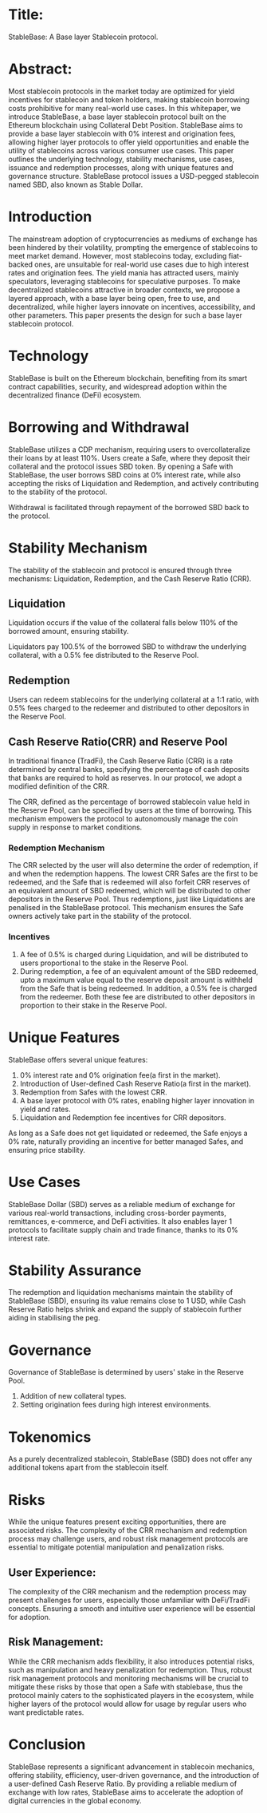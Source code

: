 # Title:
StableBase: A Base layer Stablecoin protocol.

# Abstract:
Most stablecoin protocols in the market today are optimized for yield incentives for stablecoin and token holders, making stablecoin borrowing costs prohibitive for many real-world use cases. In this whitepaper, we introduce StableBase, a base layer stablecoin protocol built on the Ethereum blockchain using Collateral Debt Position. StableBase aims to provide a base layer stablecoin with 0% interest and origination fees, allowing higher layer protocols to offer yield opportunities and enable the utility of stablecoins across various consumer use cases. This paper outlines the underlying technology, stability mechanisms, use cases, issuance and redemption processes, along with unique features and governance structure. StableBase protocol issues a USD-pegged stablecoin named SBD, also known as Stable Dollar.

# Introduction
The mainstream adoption of cryptocurrencies as mediums of exchange has been hindered by their volatility, prompting the emergence of stablecoins to meet market demand. However, most stablecoins today, excluding fiat-backed ones, are unsuitable for real-world use cases due to high interest rates and origination fees. The yield mania has attracted users, mainly speculators, leveraging stablecoins for speculative purposes. To make decentralized stablecoins attractive in broader contexts, we propose a layered approach, with a base layer being open, free to use, and decentralized, while higher layers innovate on incentives, accessibility, and other parameters. This paper presents the design for such a base layer stablecoin protocol.

# Technology
StableBase is built on the Ethereum blockchain, benefiting from its smart contract capabilities, security, and widespread adoption within the decentralized finance (DeFi) ecosystem.

# Borrowing and Withdrawal
StableBase utilizes a CDP mechanism, requiring users to overcollateralize their loans by at least 110%. Users create a Safe, where they deposit their collateral and the protocol issues SBD token. By opening a Safe with StableBase, the user borrows SBD coins at 0% interest rate, while also accepting the risks of Liquidation and Redemption, and actively contributing to the stability of the protocol.

Withdrawal is facilitated through repayment of the borrowed SBD back to the protocol.

# Stability Mechanism
The stability of the stablecoin and protocol is ensured through three mechanisms: Liquidation, Redemption, and the Cash Reserve Ratio (CRR).

## Liquidation
Liquidation occurs if the value of the collateral falls below 110% of the borrowed amount, ensuring stability.

Liquidators pay 100.5% of the borrowed SBD to withdraw the underlying collateral, with a 0.5% fee distributed to the Reserve Pool.

## Redemption
Users can redeem stablecoins for the underlying collateral at a 1:1 ratio, with 0.5% fees charged to the redeemer and distributed to other depositors in the Reserve Pool.

## Cash Reserve Ratio(CRR) and Reserve Pool
In traditional finance (TradFi), the Cash Reserve Ratio (CRR) is a rate determined by central banks, specifying the percentage of cash deposits that banks are required to hold as reserves. In our protocol, we adopt a modified definition of the CRR.

The CRR, defined as the percentage of borrowed stablecoin value held in the Reserve Pool, can be specified by users at the time of borrowing. This mechanism empowers the protocol to autonomously manage the coin supply in response to market conditions.

### Redemption Mechanism
The CRR selected by the user will also determine the order of redemption, if and when the redemption happens. The lowest CRR Safes are the first to be redeemed, and the Safe that is redeemed will also forfeit CRR reserves of an equivalent amount of SBD redeemed, which will be distributed to other depositors in the Reserve Pool. Thus redemptions, just like Liquidations are penalised in the StableBase protocol. This mechanism ensures the Safe owners actively take part in the stability of the protocol.

### Incentives
1. A fee of 0.5% is charged during Liquidation, and will be distributed to users proportional to the stake in the Reserve Pool.
2. During redemption, a fee of an equivalent amount of the SBD redeemed, upto a maximum value equal to the reserve deposit amount is withheld from the Safe that is being redeemed. In addition, a 0.5% fee is charged from the redeemer. Both these fee are distributed to other depositors in proportion to their stake in the Reserve Pool.

# Unique Features
StableBase offers several unique features:

1. 0% interest rate and 0% origination fee(a first in the market).
2. Introduction of User-defined Cash Reserve Ratio(a first in the market).
3. Redemption from Safes with the lowest CRR.
4. A base layer protocol with 0% rates, enabling higher layer innovation in yield and rates.
5. Liquidation and Redemption fee incentives for CRR depositors.

As long as a Safe does not get liquidated or redeemed, the Safe enjoys a 0% rate, naturally providing an incentive for better managed Safes, and ensuring price stability.

# Use Cases
StableBase Dollar (SBD) serves as a reliable medium of exchange for various real-world transactions, including cross-border payments, remittances, e-commerce, and DeFi activities. It also enables layer 1 protocols to facilitate supply chain and trade finance, thanks to its 0% interest rate.

# Stability Assurance
The redemption and liquidation mechanisms maintain the stability of StableBase (SBD), ensuring its value remains close to 1 USD, while Cash Reserve Ratio helps shrink and expand the supply of stablecoin further aiding in stabilising the peg.

# Governance
Governance of StableBase is determined by users' stake in the Reserve Pool.

1. Addition of new collateral types.
2. Setting origination fees during high interest environments.

# Tokenomics
As a purely decentralized stablecoin, StableBase (SBD) does not offer any additional tokens apart from the stablecoin itself.

# Risks
While the unique features present exciting opportunities, there are associated risks. The complexity of the CRR mechanism and redemption process may challenge users, and robust risk management protocols are essential to mitigate potential manipulation and penalization risks.

## User Experience: 
The complexity of the CRR mechanism and the redemption process may present challenges for users, especially those unfamiliar with DeFi/TradFi concepts. Ensuring a smooth and intuitive user experience will be essential for adoption.

## Risk Management: 
While the CRR mechanism adds flexibility, it also introduces potential risks, such as manipulation and heavy penalization for redemption. Thus, robust risk management protocols and monitoring mechanisms will be crucial to mitigate these risks by those that open a Safe with stablebase, thus the protocol mainly caters to the sophisticated players in the ecosystem, while higher layers of the protocol would allow for usage by regular users who want predictable rates.

# Conclusion
StableBase represents a significant advancement in stablecoin mechanics, offering stability, efficiency, user-driven governance, and the introduction of a user-defined Cash Reserve Ratio. By providing a reliable medium of exchange with low rates, StableBase aims to accelerate the adoption of digital currencies in the global economy.
